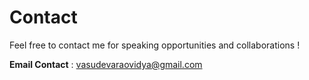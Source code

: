 # Contact 
Feel free to contact me for speaking opportunities and collaborations ! 

**Email Contact** : <vasudevaraovidya@gmail.com>




